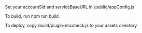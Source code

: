 Set your accountSid and serviceBaseURL in /public/appConfig.js

To build, run npm run build.

To deploy, copy /build/plugin-miccheck.js to your assets directory
